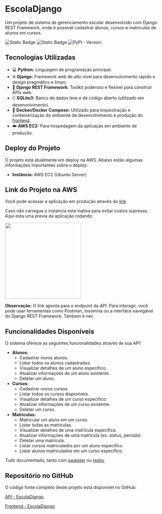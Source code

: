 # EscolaDjango

Um projeto de sistema de gerenciamento escolar desenvolvido com Django REST Framework, onde é possível cadastrar alunos, cursos e matrículas de alunos em cursos.

![Static Badge](https://img.shields.io/badge/3.12.4-fcce4e?logo=python&label=python)
![Static Badge](https://img.shields.io/badge/5.1-0C4B33?label=django) 
![PyPI - Version](https://img.shields.io/pypi/v/djangorestframework?label=rest%20framework&color=A30000)

## Tecnologias Utilizadas

* 💻 **Python:** Linguagem de programação principal.
* 🌐 **Django:** Framework web de alto nível para desenvolvimento rápido e design pragmático e limpo.
* 🚀 **Django REST Framework:** Toolkit poderoso e flexível para construir APIs web.
* 🗄️ **SQLite3:** Banco de dados leve e de código aberto (utilizado em desenvolvimento).
* 🐳 **Docker/Docker Compose:** Utilizado para orquestração e conteinerização do ambiente de desenvolvimento e produção do [frontend](https://github.com/Rolig4n/3697-django-frontend).
* ☁️ **AWS EC2:** Para hospedagem da aplicação em ambiente de produção.

## Deploy do Projeto

O projeto está atualmente em deploy na AWS. Abaixo estão algumas informações importantes sobre o deploy:

* **Instância:** AWS EC2 (Ubuntu Server)

## Link do Projeto na AWS

Você pode acessar a aplicação em produção através do [link](http://18.217.233.248:8000)

Caso não carregue o instancia esta inativa para evitar custos supresas. Aqui esta uma previa da aplicação rodando:

<img src="hiago.gif" height="250"/>


**Observação:** O link aponta para o endpoint da API. Para interagir, você pode usar ferramentas como Postman, Insomnia ou a interface navegável do Django REST Framework. Tambem é nec

## Funcionalidades Disponíveis

O sistema oferece as seguintes funcionalidades através de sua API:

* **Alunos:**
    * Cadastrar novos alunos.
    * Listar todos os alunos cadastrados.
    * Visualizar detalhes de um aluno específico.
    * Atualizar informações de um aluno existente.
    * Deletar um aluno.
* **Cursos:**
    * Cadastrar novos cursos.
    * Listar todos os cursos disponíveis.
    * Visualizar detalhes de um curso específico.
    * Atualizar informações de um curso existente.
    * Deletar um curso.
* **Matrículas:**
    * Matricular um aluno em um curso.
    * Listar todas as matrículas.
    * Visualizar detalhes de uma matrícula específica.
    * Atualizar informações de uma matrícula (ex: status, período).
    * Deletar uma matrícula.
    * Listar cursos matriculados por um aluno específico.
    * Listar alunos matriculados em um curso específico.

Tudo documentado, tanto com [swagger](http://18.217.233.248:8000/swagger) ou [redoc](http://18.217.233.248:8000/redoc)

## Repositório no GitHub

O código fonte completo deste projeto está disponível no GitHub:

[API - EscolaDjango](https://github.com/Rolig4n/EscolaDjango)

[Frontend - EscolaDjango](https://github.com/Rolig4n/3697-django-frontend)